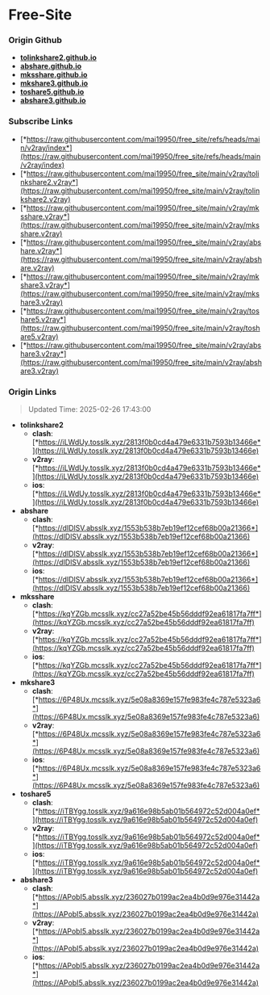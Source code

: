 # Free-Site

### Origin Github

- [**tolinkshare2.github.io**](https://github.com/tolinkshare2/tolinkshare2.github.io)
- [**abshare.github.io**](https://github.com/abshare/abshare.github.io)
- [**mksshare.github.io**](https://github.com/mksshare/mksshare.github.io)
- [**mkshare3.github.io**](https://github.com/mkshare3/mkshare3.github.io)
- [**toshare5.github.io**](https://github.com/toshare5/toshare5.github.io)
- [**abshare3.github.io**](https://github.com/abshare3/abshare3.github.io)

### Subscribe Links

- [*https://raw.githubusercontent.com/mai19950/free_site/refs/heads/main/v2ray/index*](https://raw.githubusercontent.com/mai19950/free_site/refs/heads/main/v2ray/index)
- [*https://raw.githubusercontent.com/mai19950/free_site/main/v2ray/tolinkshare2.v2ray*](https://raw.githubusercontent.com/mai19950/free_site/main/v2ray/tolinkshare2.v2ray)
- [*https://raw.githubusercontent.com/mai19950/free_site/main/v2ray/mksshare.v2ray*](https://raw.githubusercontent.com/mai19950/free_site/main/v2ray/mksshare.v2ray)
- [*https://raw.githubusercontent.com/mai19950/free_site/main/v2ray/abshare.v2ray*](https://raw.githubusercontent.com/mai19950/free_site/main/v2ray/abshare.v2ray)
- [*https://raw.githubusercontent.com/mai19950/free_site/main/v2ray/mkshare3.v2ray*](https://raw.githubusercontent.com/mai19950/free_site/main/v2ray/mkshare3.v2ray)
- [*https://raw.githubusercontent.com/mai19950/free_site/main/v2ray/toshare5.v2ray*](https://raw.githubusercontent.com/mai19950/free_site/main/v2ray/toshare5.v2ray)
- [*https://raw.githubusercontent.com/mai19950/free_site/main/v2ray/abshare3.v2ray*](https://raw.githubusercontent.com/mai19950/free_site/main/v2ray/abshare3.v2ray)

### Origin Links

> Updated Time: 2025-02-26 17:43:00

- **tolinkshare2**
  - **clash**: [*https://iLWdUy.tosslk.xyz/2813f0b0cd4a479e6331b7593b13466e*](https://iLWdUy.tosslk.xyz/2813f0b0cd4a479e6331b7593b13466e)
  - **v2ray**: [*https://iLWdUy.tosslk.xyz/2813f0b0cd4a479e6331b7593b13466e*](https://iLWdUy.tosslk.xyz/2813f0b0cd4a479e6331b7593b13466e)
  - **ios**: [*https://iLWdUy.tosslk.xyz/2813f0b0cd4a479e6331b7593b13466e*](https://iLWdUy.tosslk.xyz/2813f0b0cd4a479e6331b7593b13466e)
- **abshare**
  - **clash**: [*https://dIDlSV.absslk.xyz/1553b538b7eb19ef12cef68b00a21366*](https://dIDlSV.absslk.xyz/1553b538b7eb19ef12cef68b00a21366)
  - **v2ray**: [*https://dIDlSV.absslk.xyz/1553b538b7eb19ef12cef68b00a21366*](https://dIDlSV.absslk.xyz/1553b538b7eb19ef12cef68b00a21366)
  - **ios**: [*https://dIDlSV.absslk.xyz/1553b538b7eb19ef12cef68b00a21366*](https://dIDlSV.absslk.xyz/1553b538b7eb19ef12cef68b00a21366)
- **mksshare**
  - **clash**: [*https://kqYZGb.mcsslk.xyz/cc27a52be45b56dddf92ea61817fa7ff*](https://kqYZGb.mcsslk.xyz/cc27a52be45b56dddf92ea61817fa7ff)
  - **v2ray**: [*https://kqYZGb.mcsslk.xyz/cc27a52be45b56dddf92ea61817fa7ff*](https://kqYZGb.mcsslk.xyz/cc27a52be45b56dddf92ea61817fa7ff)
  - **ios**: [*https://kqYZGb.mcsslk.xyz/cc27a52be45b56dddf92ea61817fa7ff*](https://kqYZGb.mcsslk.xyz/cc27a52be45b56dddf92ea61817fa7ff)
- **mkshare3**
  - **clash**: [*https://6P48Ux.mcsslk.xyz/5e08a8369e157fe983fe4c787e5323a6*](https://6P48Ux.mcsslk.xyz/5e08a8369e157fe983fe4c787e5323a6)
  - **v2ray**: [*https://6P48Ux.mcsslk.xyz/5e08a8369e157fe983fe4c787e5323a6*](https://6P48Ux.mcsslk.xyz/5e08a8369e157fe983fe4c787e5323a6)
  - **ios**: [*https://6P48Ux.mcsslk.xyz/5e08a8369e157fe983fe4c787e5323a6*](https://6P48Ux.mcsslk.xyz/5e08a8369e157fe983fe4c787e5323a6)
- **toshare5**
  - **clash**: [*https://iTBYgg.tosslk.xyz/9a616e98b5ab01b564972c52d004a0ef*](https://iTBYgg.tosslk.xyz/9a616e98b5ab01b564972c52d004a0ef)
  - **v2ray**: [*https://iTBYgg.tosslk.xyz/9a616e98b5ab01b564972c52d004a0ef*](https://iTBYgg.tosslk.xyz/9a616e98b5ab01b564972c52d004a0ef)
  - **ios**: [*https://iTBYgg.tosslk.xyz/9a616e98b5ab01b564972c52d004a0ef*](https://iTBYgg.tosslk.xyz/9a616e98b5ab01b564972c52d004a0ef)
- **abshare3**
  - **clash**: [*https://APobI5.absslk.xyz/236027b0199ac2ea4b0d9e976e31442a*](https://APobI5.absslk.xyz/236027b0199ac2ea4b0d9e976e31442a)
  - **v2ray**: [*https://APobI5.absslk.xyz/236027b0199ac2ea4b0d9e976e31442a*](https://APobI5.absslk.xyz/236027b0199ac2ea4b0d9e976e31442a)
  - **ios**: [*https://APobI5.absslk.xyz/236027b0199ac2ea4b0d9e976e31442a*](https://APobI5.absslk.xyz/236027b0199ac2ea4b0d9e976e31442a)
